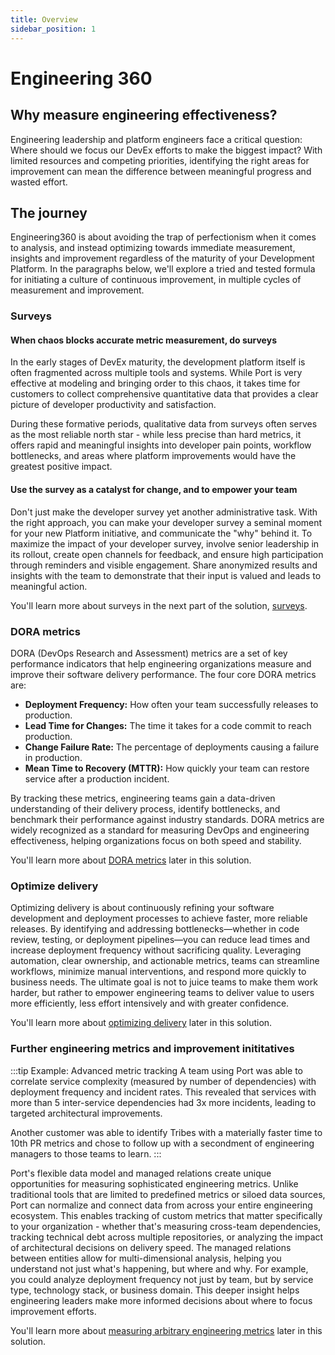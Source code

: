 ```yaml
---
title: Overview
sidebar_position: 1
---
```


# Engineering 360

## Why measure engineering effectiveness?

Engineering leadership and platform engineers face a critical question: Where should we focus our DevEx efforts to make the biggest impact? With limited resources and competing priorities, identifying the right areas for improvement can mean the difference between meaningful progress and wasted effort.

## The journey

Engineering360 is about avoiding the trap of perfectionism when it comes to analysis, and instead optimizing towards immediate measurement, insights and improvement regardless of the maturity of your Development Platform. 
In the paragraphs below, we'll explore a tried and tested formula for initiating a culture of continuous improvement, in multiple cycles of measurement and improvement.

### Surveys

#### When chaos blocks accurate metric measurement, do surveys

In the early stages of DevEx maturity, the development platform itself is often fragmented across multiple tools and systems. While Port is very effective at modeling and bringing order to this chaos, it takes time for customers to collect comprehensive quantitative data that provides a clear picture of developer productivity and satisfaction.

During these formative periods, qualitative data from surveys often serves as the most reliable north star - while less precise than hard metrics, it offers rapid and meaningful insights into developer pain points, workflow bottlenecks, and areas where platform improvements would have the greatest positive impact.

#### Use the survey as a catalyst for change, and to empower your team

Don't just make the developer survey yet another administrative task. With the right approach, you can make your developer survey a seminal moment for your new Platform initiative, and communicate the "why" behind it.
To maximize the impact of your developer survey, involve senior leadership in its rollout, create open channels for feedback, and ensure high participation through reminders and visible engagement. Share anonymized results and insights with the team to demonstrate that their input is valued and leads to meaningful action.

You'll learn more about surveys in the next part of the solution, [surveys](/solutions/engineering-360/surveys).

### DORA metrics

DORA (DevOps Research and Assessment) metrics are a set of key performance indicators that help engineering organizations measure and improve their software delivery performance. The four core DORA metrics are:

- **Deployment Frequency:** How often your team successfully releases to production.
- **Lead Time for Changes:** The time it takes for a code commit to reach production.
- **Change Failure Rate:** The percentage of deployments causing a failure in production.
- **Mean Time to Recovery (MTTR):** How quickly your team can restore service after a production incident.

By tracking these metrics, engineering teams gain a data-driven understanding of their delivery process, identify bottlenecks, and benchmark their performance against industry standards. DORA metrics are widely recognized as a standard for measuring DevOps and engineering effectiveness, helping organizations focus on both speed and stability.

You'll learn more about [DORA metrics](/solutions/engineering-360/measure-dora-metrics) later in this solution.

### Optimize delivery

Optimizing delivery is about continuously refining your software development and deployment processes to achieve faster, more reliable releases. By identifying and addressing bottlenecks—whether in code review, testing, or deployment pipelines—you can reduce lead times and increase deployment frequency without sacrificing quality. Leveraging automation, clear ownership, and actionable metrics, teams can streamline workflows, minimize manual interventions, and respond more quickly to business needs.
The ultimate goal is not to juice teams to make them work harder, but rather to empower engineering teams to deliver value to users more efficiently, less effort intensively and with greater confidence.

You'll learn more about [optimizing delivery](/solutions/engineering-360/optimize-delivery) later in this solution.

### Further engineering metrics and improvement inititatives

:::tip Example: Advanced metric tracking
A team using Port was able to correlate service complexity (measured by number of dependencies) with deployment frequency and incident rates. This revealed that services with more than 5 inter-service dependencies had 3x more incidents, leading to targeted architectural improvements.

Another customer was able to identify Tribes with a materially faster time to 10th PR metrics and chose to follow up with a secondment of engineering managers to those teams to learn.
:::

Port's flexible data model and managed relations create unique opportunities for measuring sophisticated engineering metrics. Unlike traditional tools that are limited to predefined metrics or siloed data sources, Port can normalize and connect data from across your entire engineering ecosystem. This enables tracking of custom metrics that matter specifically to your organization - whether that's measuring cross-team dependencies, tracking technical debt across multiple repositories, or analyzing the impact of architectural decisions on delivery speed. The managed relations between entities allow for multi-dimensional analysis, helping you understand not just what's happening, but where and why. For example, you could analyze deployment frequency not just by team, but by service type, technology stack, or business domain. This deeper insight helps engineering leaders make more informed decisions about where to focus improvement efforts.

You'll learn more about [measuring arbitrary engineering metrics](/solutions/engineering-360/further-engineering-metrics) later in this solution.